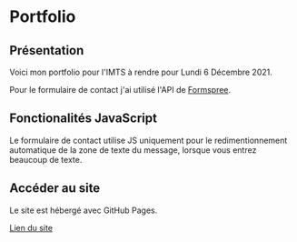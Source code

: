 # Portfolio

## Présentation

Voici mon portfolio pour l'IMTS à rendre pour Lundi 6 Décembre 2021.

Pour le formulaire de contact j'ai utilisé l'API de <a href="https://formspree.io">Formspree</a>.

## Fonctionalités JavaScript

Le formulaire de contact utilise JS uniquement pour le redimentionnement automatique de la zone de texte du message, lorsque vous entrez beaucoup de texte.

## Accéder au site

Le site est hébergé avec GitHub Pages.

<a href="https://djalexkidd.github.io/portfolio">Lien du site</a>